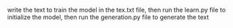 write the text to train the model in the tex.txt file, then run the learn.py file to initialize the model, then run the generation.py file to generate the text
